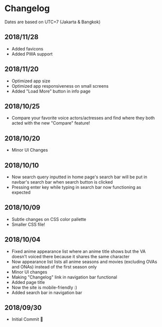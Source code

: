 # Changelog
Dates are based on UTC+7 (Jakarta & Bangkok)

## 2018/11/28
* Added favicons
* Added PWA support

## 2018/11/20
* Optimized app size
* Optimized app responsiveness on small screens
* Added "Load More" button in info page

## 2018/10/25
* Compare your favorite voice actors/actresses and find where they both acted with the new "Compare" feature!

## 2018/10/20
* Minor UI Changes

## 2018/10/10
* Now search query inputted in home page's search bar will be put in navbar's search bar when search button is clicked
* Pressing enter key while typing in search bar now functioning as expected

## 2018/10/09
* Subtle changes on CSS color pallette
* Smaller CSS file!

## 2018/10/04
* Fixed anime appearance list where an anime title shows but the VA doesn't voiced there because it shares the same character
* Now appearance list lists all anime seasons and movies (excluding OVAs and ONAs) instead of the first season only
* Minor UI changes
* Making "Changelog" link in navigation bar functional
* Added page title
* Now the site is mobile-friendly :)
* Added search bar in navigation bar

## 2018/09/30
* Initial Commit 🎉
